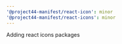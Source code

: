 ```yaml
---
'@project44-manifest/react-icon': minor
'@project44-manifest/react-icons': minor
---
```


Adding react icons packages

